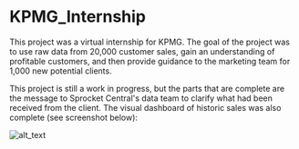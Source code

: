 # KPMG_Internship

This project was a virtual internship for KPMG. The goal of the project was to use raw data from 20,000 customer sales, gain an understanding of profitable customers, and then provide guidance to the marketing team for 1,000 new potential clients.

This project is still a work in progress, but the parts that are complete are the message to Sprocket Central's data team to clarify what had been received from the client. The visual dashboard of historic sales was also complete (see screenshot below):

![alt_text](https://github.com/zachzazueta/KPMG_Internship/blob/master/SC-KPMG.PNG)
